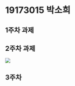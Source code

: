 # 19173015 박소희

## 1주차 과제

## 2주차 과제
<img width="" height="" src="./Png/firstapp.jpg"></img>

## 3주차 
